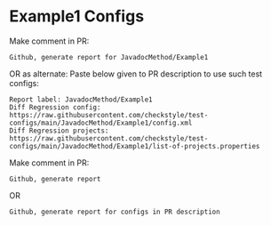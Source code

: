 # Example1 Configs
Make comment in PR:
```
Github, generate report for JavadocMethod/Example1
```
OR as alternate:
Paste below given to PR description to use such test configs:
```
Report label: JavadocMethod/Example1
Diff Regression config: https://raw.githubusercontent.com/checkstyle/test-configs/main/JavadocMethod/Example1/config.xml
Diff Regression projects: https://raw.githubusercontent.com/checkstyle/test-configs/main/JavadocMethod/Example1/list-of-projects.properties
```
Make comment in PR:
```
Github, generate report
```
OR
```
Github, generate report for configs in PR description
```
